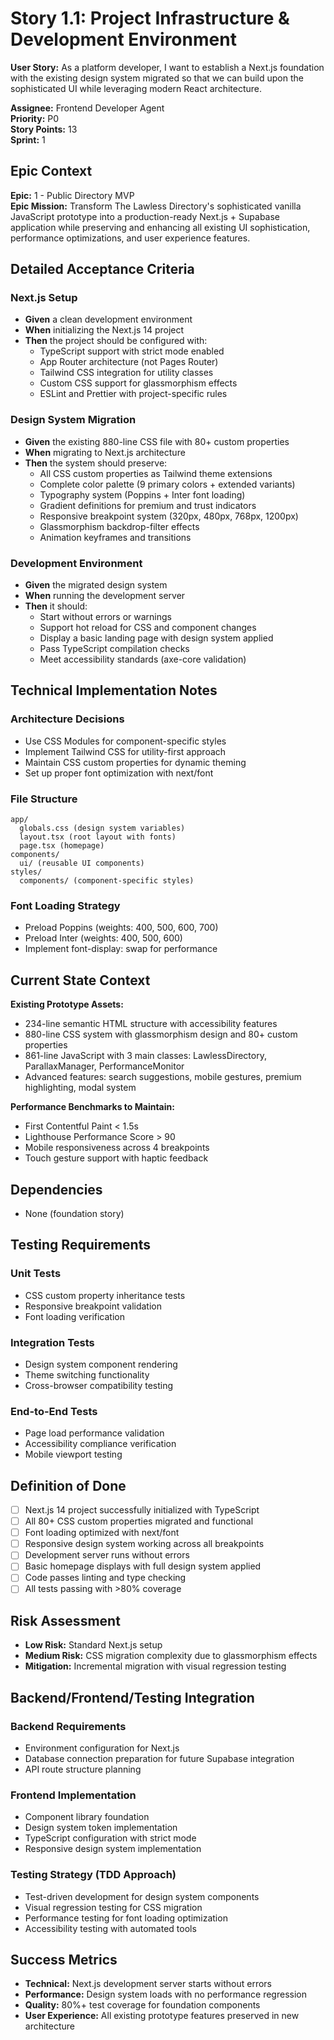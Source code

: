 # Story 1.1: Project Infrastructure & Development Environment

**User Story:** As a platform developer, I want to establish a Next.js foundation with the existing design system migrated so that we can build upon the sophisticated UI while leveraging modern React architecture.

**Assignee:** Frontend Developer Agent  
**Priority:** P0  
**Story Points:** 13  
**Sprint:** 1

## Epic Context
**Epic:** 1 - Public Directory MVP  
**Epic Mission:** Transform The Lawless Directory's sophisticated vanilla JavaScript prototype into a production-ready Next.js + Supabase application while preserving and enhancing all existing UI sophistication, performance optimizations, and user experience features.

## Detailed Acceptance Criteria

### Next.js Setup
- **Given** a clean development environment
- **When** initializing the Next.js 14 project
- **Then** the project should be configured with:
  - TypeScript support with strict mode enabled
  - App Router architecture (not Pages Router)
  - Tailwind CSS integration for utility classes
  - Custom CSS support for glassmorphism effects
  - ESLint and Prettier with project-specific rules

### Design System Migration
- **Given** the existing 880-line CSS file with 80+ custom properties
- **When** migrating to Next.js architecture
- **Then** the system should preserve:
  - All CSS custom properties as Tailwind theme extensions
  - Complete color palette (9 primary colors + extended variants)
  - Typography system (Poppins + Inter font loading)
  - Gradient definitions for premium and trust indicators
  - Responsive breakpoint system (320px, 480px, 768px, 1200px)
  - Glassmorphism backdrop-filter effects
  - Animation keyframes and transitions

### Development Environment
- **Given** the migrated design system
- **When** running the development server
- **Then** it should:
  - Start without errors or warnings
  - Support hot reload for CSS and component changes
  - Display a basic landing page with design system applied
  - Pass TypeScript compilation checks
  - Meet accessibility standards (axe-core validation)

## Technical Implementation Notes

### Architecture Decisions
- Use CSS Modules for component-specific styles
- Implement Tailwind CSS for utility-first approach
- Maintain CSS custom properties for dynamic theming
- Set up proper font optimization with next/font

### File Structure
```
app/
  globals.css (design system variables)
  layout.tsx (root layout with fonts)
  page.tsx (homepage)
components/
  ui/ (reusable UI components)
styles/
  components/ (component-specific styles)
```

### Font Loading Strategy
- Preload Poppins (weights: 400, 500, 600, 700)
- Preload Inter (weights: 400, 500, 600)
- Implement font-display: swap for performance

## Current State Context
**Existing Prototype Assets:**
- 234-line semantic HTML structure with accessibility features
- 880-line CSS system with glassmorphism design and 80+ custom properties
- 861-line JavaScript with 3 main classes: LawlessDirectory, ParallaxManager, PerformanceMonitor
- Advanced features: search suggestions, mobile gestures, premium highlighting, modal system

**Performance Benchmarks to Maintain:**
- First Contentful Paint < 1.5s
- Lighthouse Performance Score > 90
- Mobile responsiveness across 4 breakpoints
- Touch gesture support with haptic feedback

## Dependencies
- None (foundation story)

## Testing Requirements

### Unit Tests
- CSS custom property inheritance tests
- Responsive breakpoint validation
- Font loading verification

### Integration Tests
- Design system component rendering
- Theme switching functionality
- Cross-browser compatibility testing

### End-to-End Tests
- Page load performance validation
- Accessibility compliance verification
- Mobile viewport testing

## Definition of Done
- [ ] Next.js 14 project successfully initialized with TypeScript
- [ ] All 80+ CSS custom properties migrated and functional
- [ ] Font loading optimized with next/font
- [ ] Responsive design system working across all breakpoints
- [ ] Development server runs without errors
- [ ] Basic homepage displays with full design system applied
- [ ] Code passes linting and type checking
- [ ] All tests passing with >80% coverage

## Risk Assessment
- **Low Risk:** Standard Next.js setup
- **Medium Risk:** CSS migration complexity due to glassmorphism effects
- **Mitigation:** Incremental migration with visual regression testing

## Backend/Frontend/Testing Integration

### Backend Requirements
- Environment configuration for Next.js
- Database connection preparation for future Supabase integration
- API route structure planning

### Frontend Implementation
- Component library foundation
- Design system token implementation
- TypeScript configuration with strict mode
- Responsive design system implementation

### Testing Strategy (TDD Approach)
- Test-driven development for design system components
- Visual regression testing for CSS migration
- Performance testing for font loading optimization
- Accessibility testing with automated tools

## Success Metrics
- **Technical:** Next.js development server starts without errors
- **Performance:** Design system loads with no performance regression
- **Quality:** 80%+ test coverage for foundation components
- **User Experience:** All existing prototype features preserved in new architecture